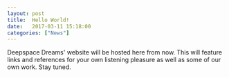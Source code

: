 ```yaml
---
layout: post
title:  Hello World!
date:   2017-03-11 15:18:00
categories: ["News"]
---
```


Deepspace Dreams' website will be hosted here from now. This will feature links and references for your own listening pleasure as well as some of our own work. Stay tuned.